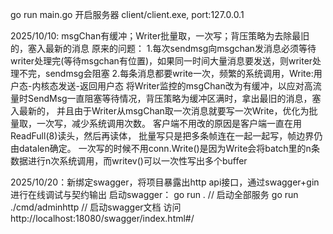 go run main.go 开启服务器
client/client.exe,   port:127.0.0.1

2025/10/10: msgChan有缓冲；Writer批量取，一次写；背压策略为去除最旧的，塞入最新的消息
原来的问题：
1.每次sendmsg向msgchan发消息必须等待writer处理完(等待msgchan有位置)，如果同一时间大量消息要发送，则writer处理不完，sendmsg会阻塞
2.每条消息都要write一次，频繁的系统调用，Write:用户态-内核态发送-返回用户态
将Writer监控的msgChan改为有缓冲，以应对高流量时SendMsg一直阻塞等待情况，背压策略为缓冲区满时，拿出最旧的消息，塞入最新的，
并且由于Writer从msgChan取一次消息就要写一次Write，优化为批量取，一次写，减少系统调用次数。
客户端不用改的原因是客户端一直在用ReadFull(8)读头，然后再读体，
批量写只是把多条帧连在一起一起写，帧边界仍由datalen确定。
一次写的时候不用conn.Write()是因为Write会将batch里的n条数据进行n次系统调用，而writev()可以一次性写出多个buffer


2025/10/20：新绑定swagger，将项目暴露出http api接口，通过swagger+gin进行在线调试与契约输出
启动swagger：
go run .  // 启动全部服务
go run ./cmd/adminhttp    // 启动swagger文档
访问   http://localhost:18080/swagger/index.html#/